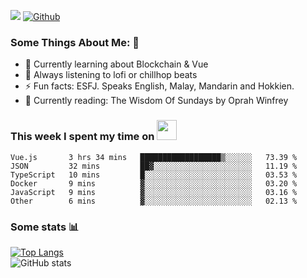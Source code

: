 ![](https://visitor-badge.laobi.icu/badge?page_id=seanho96.seanho96)
[![Github](https://img.shields.io/github/followers/seanho96?label=Follow&style=social)](https://github.com/seanho96)

### Some Things About Me: 👋
- 🌱 Currently learning about Blockchain & Vue
- :musical_note: Always listening to lofi or chillhop beats
- :zap: Fun facts: ESFJ. Speaks English, Malay, Mandarin and Hokkien.
- :book: Currently reading: The Wisdom Of Sundays by Oprah Winfrey

### This week I spent my time on <img src="https://media.giphy.com/media/SvQzkTQb3ZwKcj1QTO/giphy.gif" width="32">

<!--START_SECTION:waka-->

```text
Vue.js       3 hrs 34 mins   ██████████████████▒░░░░░░   73.39 %
JSON         32 mins         ██▓░░░░░░░░░░░░░░░░░░░░░░   11.19 %
TypeScript   10 mins         █░░░░░░░░░░░░░░░░░░░░░░░░   03.53 %
Docker       9 mins          ▓░░░░░░░░░░░░░░░░░░░░░░░░   03.20 %
JavaScript   9 mins          ▓░░░░░░░░░░░░░░░░░░░░░░░░   03.16 %
Other        6 mins          ▓░░░░░░░░░░░░░░░░░░░░░░░░   02.13 %
```

<!--END_SECTION:waka-->

### Some stats 📊

[![Top Langs](https://github-readme-stats.vercel.app/api/top-langs/?username=seanho96&layout=compact&theme=graywhite)](https://github.com/anuraghazra/github-readme-stats)
<br/>
![GitHub stats](https://github-readme-stats.vercel.app/api?username=seanho96&show_icons=true&theme=graywhite)

